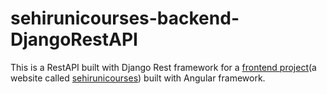 # sehirunicourses-backend-DjangoRestAPI

This is a RestAPI built with Django Rest framework for a <a href="https://github.com/asimokby/sehirunicourses">frontend project</a>(a website called <a href="https://asimokby.github.io/sehirunicourses/">sehirunicourses</a>) built with Angular framework.

